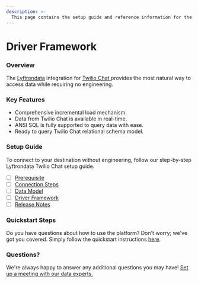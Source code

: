 ```yaml
---
description: >-
  This page contains the setup guide and reference information for the Twilio Chat source connector.
---
```


# Driver Framework

### Overview

The [Lyftrondata](https://www.lyftrondata.com/) integration for [Twilio Chat](https://www.lyftrondata.com/integration/business-analytics/twillio/)[ ](https://www.lyftrondata.com/integration/twilio-chat/)provides the most natural way to access data while requiring no engineering.

### Key Features

* Comprehensive incremental load mechanism.
* Data from Twilio Chat is available in real-time.&#x20;
* ANSI SQL is fully supported to query data with ease.
* Ready to query Twilio Chat relational schema model.

### Setup Guide

To connect to your destination without engineering, follow our step-by-step Lyftrondata Twilio Chat setup guide.

* [ ] [Prerequisite](../../business-analytics/twilio-chat/prerequisite.md)
* [ ] [Connection Steps](../../business-analytics/twilio-chat/connection-steps.md)
* [ ] [Data Model](../../business-analytics/twilio-chat/data-model/)
* [ ] [Driver Framework](../../business-analytics/twilio-chat/driver-framework/)
* [ ] [Release Notes](../../business-analytics/twilio-chat/release-notes.md)

### Quickstart Steps

Do you have questions about how to use the platform? Don't worry; we've got you covered. Simply follow the quickstart instructions [here](../../../quickstart-steps.md).

### Questions? <a href="#questions" id="questions"></a>

We're always happy to answer any additional questions you may have! [Set up a meeting with our data experts.](https://www.lyftrondata.com/book-a-meeting/)


